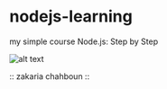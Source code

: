 # nodejs-learning

my simple course
Node.js: Step by Step

![alt text](https://nodeblog.files.wordpress.com/2011/07/grid.png)

:: zakaria chahboun ::
